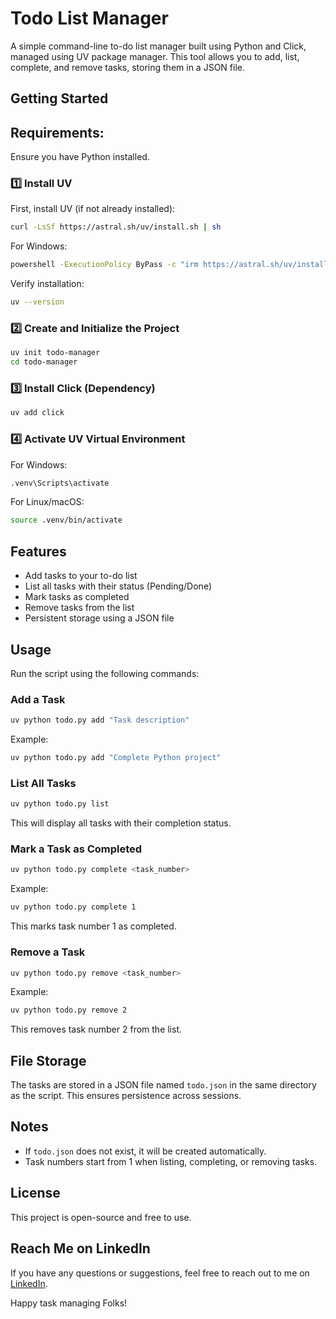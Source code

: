 # Todo List Manager

A simple command-line to-do list manager built using Python and Click, managed using UV package manager. This tool allows you to add, list, complete, and remove tasks, storing them in a JSON file.

## Getting Started

## Requirements:
Ensure you have Python installed.

### 1️⃣ Install UV
First, install UV (if not already installed):

```sh
curl -LsSf https://astral.sh/uv/install.sh | sh
```
For Windows:

```sh
powershell -ExecutionPolicy ByPass -c "irm https://astral.sh/uv/install.ps1 | iex"
```
Verify installation:

```sh
uv --version
```

### 2️⃣ Create and Initialize the Project
```sh
uv init todo-manager
cd todo-manager
```

### 3️⃣ Install Click (Dependency)
```sh
uv add click
```

### 4️⃣ Activate UV Virtual Environment
For Windows:
```sh
.venv\Scripts\activate
```
For Linux/macOS:
```sh
source .venv/bin/activate
```

## Features
- Add tasks to your to-do list
- List all tasks with their status (Pending/Done)
- Mark tasks as completed
- Remove tasks from the list
- Persistent storage using a JSON file

## Usage
Run the script using the following commands:

### Add a Task
```sh
uv python todo.py add "Task description"
```
Example:
```sh
uv python todo.py add "Complete Python project"
```

### List All Tasks
```sh
uv python todo.py list
```
This will display all tasks with their completion status.

### Mark a Task as Completed
```sh
uv python todo.py complete <task_number>
```
Example:
```sh
uv python todo.py complete 1
```
This marks task number 1 as completed.

### Remove a Task
```sh
uv python todo.py remove <task_number>
```
Example:
```sh
uv python todo.py remove 2
```
This removes task number 2 from the list.

## File Storage
The tasks are stored in a JSON file named `todo.json` in the same directory as the script. This ensures persistence across sessions.

## Notes
- If `todo.json` does not exist, it will be created automatically.
- Task numbers start from 1 when listing, completing, or removing tasks.

## License
This project is open-source and free to use.

## Reach Me on LinkedIn
If you have any questions or suggestions, feel free to reach out to me on [LinkedIn](https://www.linkedin.com/in/fazilat-jahan-web-developer).


Happy task managing Folks! 

